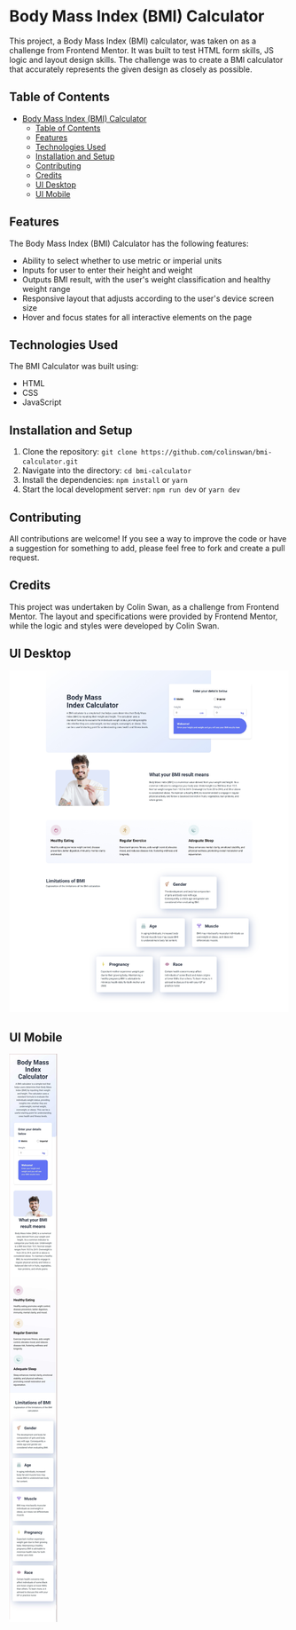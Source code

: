 # Body Mass Index (BMI) Calculator

This project, a Body Mass Index (BMI) calculator, was taken on as a challenge from Frontend Mentor. It was built to test HTML form skills, JS logic and layout design skills. The challenge was to create a BMI calculator that accurately represents the given design as closely as possible.

## Table of Contents

- [Body Mass Index (BMI) Calculator](#body-mass-index-bmi-calculator)
  - [Table of Contents](#table-of-contents)
  - [Features](#features)
  - [Technologies Used](#technologies-used)
  - [Installation and Setup](#installation-and-setup)
  - [Contributing](#contributing)
  - [Credits](#credits)
  - [UI Desktop](#ui-desktop)
  - [UI Mobile](#ui-mobile)

## Features

The Body Mass Index (BMI) Calculator has the following features:

- Ability to select whether to use metric or imperial units
- Inputs for user to enter their height and weight
- Outputs BMI result, with the user's weight classification and healthy weight range
- Responsive layout that adjusts according to the user's device screen size
- Hover and focus states for all interactive elements on the page

## Technologies Used

The BMI Calculator was built using:

- HTML
- CSS
- JavaScript

## Installation and Setup

1. Clone the repository: `git clone https://github.com/colinswan/bmi-calculator.git`
2. Navigate into the directory: `cd bmi-calculator`
3. Install the dependencies: `npm install` or `yarn`
4. Start the local development server: `npm run dev` or `yarn dev`

## Contributing

All contributions are welcome! If you see a way to improve the code or have a suggestion for something to add, please feel free to fork and create a pull request. 

## Credits

This project was undertaken by Colin Swan, as a challenge from Frontend Mentor. The layout and specifications were provided by Frontend Mentor, while the logic and styles were developed by Colin Swan.


## UI Desktop
![bmi-app-ui Desktop](./src/assets/bmi-ui-desktop.jpg)

## UI Mobile
![bmi-app-ui Mobile](./src/assets/bmi-ui-mobile.jpg)